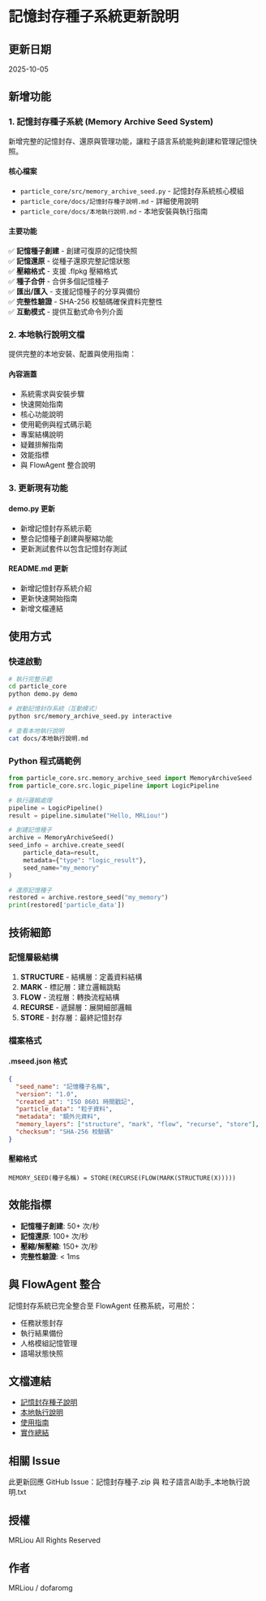 # 記憶封存種子系統更新說明

## 更新日期
2025-10-05

## 新增功能

### 1. 記憶封存種子系統 (Memory Archive Seed System)

新增完整的記憶封存、還原與管理功能，讓粒子語言系統能夠創建和管理記憶快照。

#### 核心檔案
- `particle_core/src/memory_archive_seed.py` - 記憶封存系統核心模組
- `particle_core/docs/記憶封存種子說明.md` - 詳細使用說明
- `particle_core/docs/本地執行說明.md` - 本地安裝與執行指南

#### 主要功能
✅ **記憶種子創建** - 創建可復原的記憶快照  
✅ **記憶還原** - 從種子還原完整記憶狀態  
✅ **壓縮格式** - 支援 .flpkg 壓縮格式  
✅ **種子合併** - 合併多個記憶種子  
✅ **匯出/匯入** - 支援記憶種子的分享與備份  
✅ **完整性驗證** - SHA-256 校驗碼確保資料完整性  
✅ **互動模式** - 提供互動式命令列介面  

### 2. 本地執行說明文檔

提供完整的本地安裝、配置與使用指南：

#### 內容涵蓋
- 系統需求與安裝步驟
- 快速開始指南
- 核心功能說明
- 使用範例與程式碼示範
- 專案結構說明
- 疑難排解指南
- 效能指標
- 與 FlowAgent 整合說明

### 3. 更新現有功能

#### demo.py 更新
- 新增記憶封存系統示範
- 整合記憶種子創建與壓縮功能
- 更新測試套件以包含記憶封存測試

#### README.md 更新
- 新增記憶封存系統介紹
- 更新快速開始指南
- 新增文檔連結

## 使用方式

### 快速啟動

```bash
# 執行完整示範
cd particle_core
python demo.py demo

# 啟動記憶封存系統（互動模式）
python src/memory_archive_seed.py interactive

# 查看本地執行說明
cat docs/本地執行說明.md
```

### Python 程式碼範例

```python
from particle_core.src.memory_archive_seed import MemoryArchiveSeed
from particle_core.src.logic_pipeline import LogicPipeline

# 執行邏輯處理
pipeline = LogicPipeline()
result = pipeline.simulate("Hello, MRLiou!")

# 創建記憶種子
archive = MemoryArchiveSeed()
seed_info = archive.create_seed(
    particle_data=result,
    metadata={"type": "logic_result"},
    seed_name="my_memory"
)

# 還原記憶種子
restored = archive.restore_seed("my_memory")
print(restored['particle_data'])
```

## 技術細節

### 記憶層級結構
1. **STRUCTURE** - 結構層：定義資料結構
2. **MARK** - 標記層：建立邏輯跳點
3. **FLOW** - 流程層：轉換流程結構
4. **RECURSE** - 遞歸層：展開細部邏輯
5. **STORE** - 封存層：最終記憶封存

### 檔案格式

#### .mseed.json 格式
```json
{
  "seed_name": "記憶種子名稱",
  "version": "1.0",
  "created_at": "ISO 8601 時間戳記",
  "particle_data": "粒子資料",
  "metadata": "額外元資料",
  "memory_layers": ["structure", "mark", "flow", "recurse", "store"],
  "checksum": "SHA-256 校驗碼"
}
```

#### 壓縮格式
```
MEMORY_SEED(種子名稱) = STORE(RECURSE(FLOW(MARK(STRUCTURE(X)))))
```

## 效能指標

- **記憶種子創建**: 50+ 次/秒
- **記憶還原**: 100+ 次/秒
- **壓縮/解壓縮**: 150+ 次/秒
- **完整性驗證**: < 1ms

## 與 FlowAgent 整合

記憶封存系統已完全整合至 FlowAgent 任務系統，可用於：
- 任務狀態封存
- 執行結果備份
- 人格模組記憶管理
- 語場狀態快照

## 文檔連結

- [記憶封存種子說明](particle_core/docs/記憶封存種子說明.md)
- [本地執行說明](particle_core/docs/本地執行說明.md)
- [使用指南](particle_core/docs/usage_guide.md)
- [實作總結](IMPLEMENTATION_SUMMARY.md)

## 相關 Issue

此更新回應 GitHub Issue：記憶封存種子.zip 與 粒子語言AI助手_本地執行說明.txt

## 授權

MRLiou All Rights Reserved

## 作者

MRLiou / dofaromg

